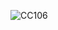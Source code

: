 
<!---
NathanSalvedia/NathanSalvedia is a ✨ special ✨ repository because its `README.md` (this file) appears on your GitHub profile.
You can click the Preview link to take a look at your changes.
--->


![CC106](https://github.com/NathanSalvedia/NathanSalvedia/assets/157193026/f9d4a150-a9d3-4c5a-8795-b4eac0972d46)



